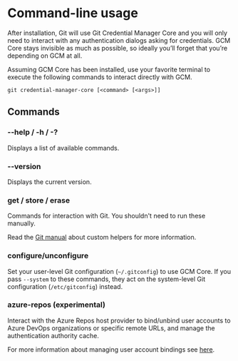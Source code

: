 # Command-line usage

After installation, Git will use Git Credential Manager Core and you will only need to interact with any authentication dialogs asking for credentials.
GCM Core stays invisible as much as possible, so ideally you’ll forget that you’re depending on GCM at all.

Assuming GCM Core has been installed, use your favorite terminal to execute the following commands to interact directly with GCM.

```shell
git credential-manager-core [<command> [<args>]]
```

## Commands

### --help / -h / -?

Displays a list of available commands.

### --version

Displays the current version.

### get / store / erase

Commands for interaction with Git. You shouldn't need to run these manually.

Read the [Git manual](https://git-scm.com/docs/gitcredentials#_custom_helpers) about custom helpers for more information.

### configure/unconfigure

Set your user-level Git configuration (`~/.gitconfig`) to use GCM Core. If you pass
`--system` to these commands, they act on the system-level Git configuration
(`/etc/gitconfig`) instead.

### azure-repos (experimental)

Interact with the Azure Repos host provider to bind/unbind user accounts to Azure DevOps
organizations or specific remote URLs, and manage the authentication authority cache.

For more information about managing user account bindings see [here](azrepos-users-and-tokens.md#useraccounts).
